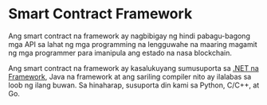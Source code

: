 # Smart Contract Framework

Ang smart contract na framework ay nagbibigay ng hindi pabagu-bagong mga API sa lahat ng mga programming na lengguwahe na maaring magamit ng mga programmer para imanipula ang estado na nasa blockchain.

Ang smart contract na framework ay kasalukuyang sumusuporta sa [.NET na Framework](fw/dotnet.md), Java na framework at ang sariling compiler nito ay ilalabas sa loob ng ilang buwan. Sa hinaharap, susuporta din kami sa Python, C/C++, at Go.
